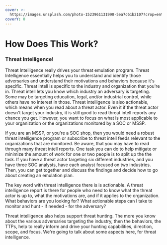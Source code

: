 ```yaml
---
cover: >-
  https://images.unsplash.com/photo-1523961131990-5ea7c61b2107?crop=entropy&cs=srgb&fm=jpg&ixid=MnwxOTcwMjR8MHwxfHNlYXJjaHw0fHx0ZWNofGVufDB8fHx8MTY0NTk5MDg4Mg&ixlib=rb-1.2.1&q=85
coverY: 0
---
```


# How Does This Work?

### Threat Intelligence!

Threat Intelligence really drives your threat emulation program. Threat Intelligence essentially helps you to understand and identify those adversaries and understand their motivations and behaviors because it's specific.  Threat intell is specific to the industry and organization that you're in. Threat intell lets you know which industry an adversary is targeting. Some may be targeting education, legal, and/or industrial control, while others have no interest in those. Threat intelligence is also actionable, which means when you read about a threat actor.  Even it if the threat actor doesn't target your industry, it is still good to read threat intell reports any chance you get. However, you want to focus on what is most applicable to your organization or the organizations monitored by a SOC or MSSP.

If you are an MSSP, or you're a SOC shop, then you would need a robust threat intelligence program or subscribe to threat intell feeds relevant to the organizations that are monitored. Be aware, that you may have to read through many threat intell reports. One task you can do to help mitigate or minimize the amount of work for one or two people is to split up the the task.  If you have a threat actor targeting six different industries, and you have three SOC analysts, have each analyst focused on two industries. Then, you can get together and discuss the findings and decide how to go about creating an emulation plan.&#x20;

The key word with threat intelligence there is is actionable. A threat intelligence report is there for people who need to know what the threat actor is up to, what the motivations are, and if it applies to the organization. What behaviors are you looking for? What actionable steps can I take to monitor and hunt - if needed - for the adversary?&#x20;

Threat intelligence also helps support threat hunting. The more you know about the various adversaries targeting the industry, then the behaviors, the TTPs, help to really inform and drive your hunting capabilities, direction, scope, and focus. We're going to talk about some aspects here, for threat intelligence.&#x20;

###
